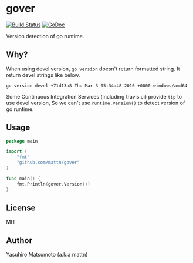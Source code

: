 # gover

[![Build Status](https://travis-ci.org/mattn/gover.svg?branch=master)](https://travis-ci.org/mattn/gover)
[![GoDoc](https://godoc.org/github.com/mattn/gover?status.svg)](http://godoc.org/github.com/mattn/gover)

Version detection of go runtime.

## Why?

When using devel version, `go version` doesn't return formatted string. It return devel strings like below.

```
go version devel +71d13a8 Thu Mar 3 05:34:48 2016 +0000 windows/amd64
```

Some Continuous Integration Services (including travis.ci) provide `tip` to use devel version, So we can't use `runtime.Version()` to detect version of go runtime.

## Usage

```go
package main

import (
	"fmt"
	"github.com/mattn/gover"
)

func main() {
	fmt.Println(gover.Version())
}

```

## License

MIT

## Author

Yasuhiro Matsumoto (a.k.a mattn)
